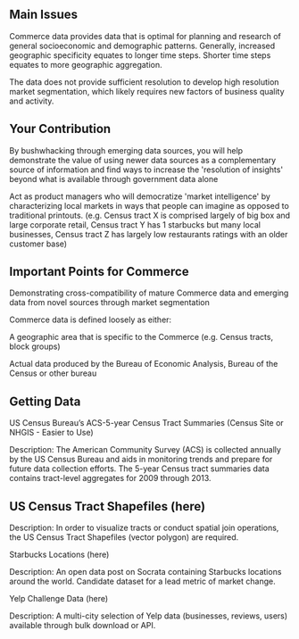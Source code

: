 ## Main Issues

Commerce data provides data that is optimal for planning and research of general socioeconomic and demographic patterns. Generally, increased geographic specificity equates to longer time steps. Shorter time steps equates to more geographic aggregation. 

The data does not provide sufficient resolution to develop high resolution market segmentation, which likely requires new factors of business quality and activity. 

## Your Contribution

By bushwhacking through emerging data sources, you will help demonstrate the value of using newer data sources as a complementary source of information and find ways to increase the 'resolution of insights' beyond what is available through government data alone

Act as product managers who will  democratize 'market intelligence' by characterizing local markets in ways that people can imagine as opposed to traditional printouts. (e.g. Census tract X is comprised largely of big box and large corporate retail, Census tract Y has 1 starbucks but many local businesses, Census tract Z has largely low restaurants ratings with an older customer base)

## Important Points for Commerce

Demonstrating cross-compatibility of mature Commerce data and emerging data from novel sources through market segmentation

Commerce data is defined loosely as either:

A geographic area that is specific to the Commerce (e.g. Census tracts, block groups)

Actual data produced by the Bureau of Economic Analysis, Bureau of the Census or other bureau

## Getting Data

US Census Bureau’s ACS-5-year Census Tract Summaries (Census Site or NHGIS - Easier to Use)

Description: The American Community Survey (ACS) is collected annually by the US Census Bureau and aids in monitoring trends and prepare for future data collection efforts. The 5-year Census tract summaries data contains tract-level aggregates for 2009 through 2013. 

## US Census Tract Shapefiles (here)

Description: In order to visualize tracts or conduct spatial join operations, the US Census Tract Shapefiles (vector polygon) are required.

Starbucks Locations (here)

Description: An open data post on Socrata containing Starbucks locations around the world. Candidate dataset for a lead metric of market change. 

Yelp Challenge Data (here)

Description: A multi-city selection of Yelp data (businesses, reviews, users) available through bulk download or API.
